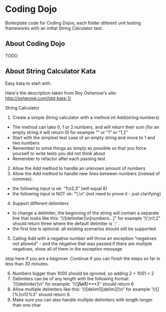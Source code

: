 Coding Dojo
===

Boilerplate code for Coding Dojos, each folder diferent unit testing frameworks with an initial String Calculator test.

About Coding Dojo
---
TODO

About String Calculator Kata
---
Easy kata to start with. 

Here's the description taken from Roy Osherove's site:
http://osherove.com/tdd-kata-1/

String Calculator

1. Create a simple String calculator with a method int Add(string numbers)
* The method can take 0, 1 or 2 numbers, and will return their sum (for an empty string it will return 0) for example “” or “1” or “1,2”
* Start with the simplest test case of an empty string and move to 1 and two numbers
* Remember to solve things as simply as possible so that you force yourself to write tests you did not think about
* Remember to refactor after each passing test
2. Allow the Add method to handle an unknown amount of numbers
3. Allow the Add method to handle new lines between numbers (instead of commas).
* the following input is ok:  “1\n2,3”  (will equal 6)
* the following input is NOT ok:  “1,\n” (not need to prove it - just clarifying)
4. Support different delimiters
* to change a delimiter, the beginning of the string will contain a separate line that looks like this:   “//[delimiter]\n[numbers…]” for example “//;\n1;2” should return three where the default delimiter is ‘;’ .
* the first line is optional. all existing scenarios should still be supported
5. Calling Add with a negative number will throw an exception “negatives not allowed” - and the negative that was passed.if there are multiple negatives, show all of them in the exception message

stop here if you are a beginner. Continue if you can finish the steps so far in less than 30 minutes.

6. Numbers bigger than 1000 should be ignored, so adding 2 + 1001  = 2
7. Delimiters can be of any length with the following format:  “//[delimiter]\n” for example: “//[***]\n1***2***3” should return 6
8. Allow multiple delimiters like this:  “//[delim1][delim2]\n” for example “//[*][%]\n1*2%3” should return 6.
9. Make sure you can also handle multiple delimiters with length longer than one char
